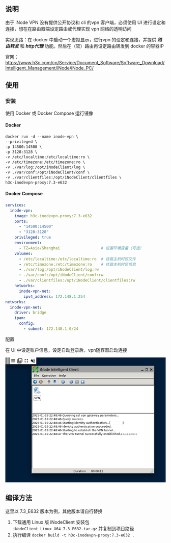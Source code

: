 ## 说明

由于 iNode VPN 没有提供公开协议和 cli 的vpn 客户端，必须使用 UI 进行设定和连接，想在在路由器端设定路由或代理实现 vpn 网络的透明访问

实现思路：在 docker 中启动一个虚拟显示，进行vpn 的设定和连接，并提供 ***路由转发*** 和 ***http代理*** 功能。然后在（软）路由再设定路由转发到 docker 的容器IP

官网：https://www.h3c.com/cn/Service/Document_Software/Software_Download/Intelligent_Management/iNode/iNode_PC/


## 使用

### 安装
使用 Docker 或 Docker Compose 运行镜像

#### Docker 
```shell
docker run -d --name inode-vpn \
--privileged \
-p 14500:14500 \
-p 3128:3128 \
-v /etc/localtime:/etc/localtime:ro \
-v /etc/timezone:/etc/timezone:ro \
-v ./var/log:/opt/iNodeClient/log \
-v ./var/conf:/opt/iNodeClient/conf \
-v ./var/clientfiles:/opt/iNodeClient/clientfiles \
h3c-inodevpn-proxy:7.3-e632
```
#### Docker Compose
```yml
services:
  inode-vpn:
    image: h3c-inodevpn-proxy:7.3-e632
    ports:
      - "14500:14500"
      - "3128:3128"
    privileged: true
    environment:
      - TZ=Asia/Shanghai                  # 设置环境变量（可选）
    volumes:
      - /etc/localtime:/etc/localtime:ro  # 挂载主机时区文件
      - /etc/timezone:/etc/timezone:ro    # 挂载主机时区信息
      - ./var/log:/opt/iNodeClient/log:rw
      - ./var/conf:/opt/iNodeClient/conf:rw
      - ./var/clientfiles:/opt/iNodeClient/clientfiles:rw
    networks:
      inode-vpn-net:
        ipv4_address: 172.148.1.254
networks:
  inode-vpn-net:
    driver: bridge
    ipam:
      config:
        - subnet: 172.148.1.0/24
```
配置

在 UI 中设定账户信息，设定自动登录后，vpn随容器启动连接

![截图](./img/screenshot.png "图片标题")


## 编译方法

这里以 7.3_E632 版本为例，其他版本请自行替换
1. 下载通用 Linux 版 iNodeClient 安装包 ```iNodeClient_Linux_X64_7.3_E632.tar.gz``` 并复制到项目路径
2. 执行编译 ```docker build -t h3c-inodevpn-proxy:7.3-e632 .```
